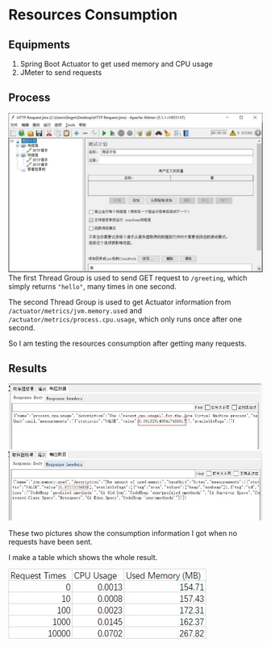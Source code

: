 # Resources Consumption

## Equipments

1. Spring Boot Actuator to get used memory and CPU usage
2. JMeter to send requests

## Process

![1.jpg](1.jpg)
The first Thread Group is used to send GET request to `/greeting`, which simply returns `"hello"`, many times in one second.

The second Thread Group is used to get Actuator information from `/actuator/metrics/jvm.memory.used` and `/actuator/metrics/process.cpu.usage`, which only runs once after one second.

So I am testing the resources consumption after getting many requests.

## Results

![2.jpg](2.jpg)
![3.jpg](3.jpg)

These two pictures show the consumption information I got when no requests have been sent.

I make a table which shows the whole result.

![4.jpg](4.jpg)